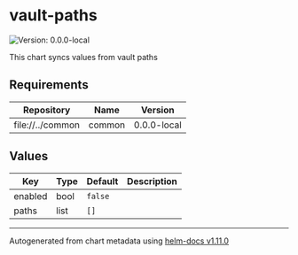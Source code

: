 # vault-paths

![Version: 0.0.0-local](https://img.shields.io/badge/Version-0.0.0--local-informational?style=flat-square)

This chart syncs values from vault paths

## Requirements

| Repository       | Name   | Version     |
| ---------------- | ------ | ----------- |
| file://../common | common | 0.0.0-local |

## Values

| Key     | Type | Default | Description |
| ------- | ---- | ------- | ----------- |
| enabled | bool | `false` |             |
| paths   | list | `[]`    |             |

---

Autogenerated from chart metadata using [helm-docs v1.11.0](https://github.com/norwoodj/helm-docs/releases/v1.11.0)
